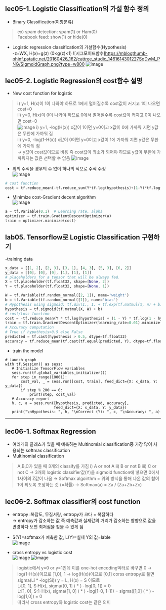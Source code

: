 ## lec05-1. Logistic Classification의 가설 함수 정의
- Binary Classification(이항분류)
> ex) spam detection: spam(1) or Ham(0)  
>  Facebook feed: show(1) or hide(0)
- Logistic regression classification의 가설함수(Hypothesis)  
  -z=WX, H(x)=g(z) (0<g(z)<1)
![시그모이드함수]https://mblogthumb-phinf.pstatic.net/20160426_162/cattree_studio_1461614301227SqDwM_PNG/SigmoidGraph.png?type=w800
![image](https://user-images.githubusercontent.com/54131109/74749379-6c6b1b80-52ad-11ea-8fc6-dc528cd7f652.png)  
## lec05-2. Logistic Regression의 cost함수 설명  
- New cost function for logistic  
> ⅰ) y=1, H(x)이 1이 나와야 하므로 1에서 멀어질수록 cost값이 커지고 1이 나오면 cost=0  
> ⅱ) y=0, H(x)이 0이 나와야 하므로 0에서 멀어질수록 cost값이 커지고 0이 나오면 cost=0  
![image](https://user-images.githubusercontent.com/54131109/74749942-46924680-52ae-11ea-8489-a44c0af8e06f.png)
> ⅰ) y=1, -log(H(x)) x값이 1이면 y=0이고 x값이 0에 가까워 지면 y값은 무한에 가까워 짐  
> ⅱ) y=0, -log(1-H(x)) x값이 0이면 y=0이고 x값이 1에 가까워 지면 y값은 무한에 가까워 짐  
> → y값이 cost값이므로 비용 즉 cost값이 최소가 되어야 하므로 y값이 무한에 가까워지는 값은 선택할 수 없음
![image](https://user-images.githubusercontent.com/54131109/74914384-b2d38e00-5405-11ea-90e8-25da554d6c68.png)
- 위의 수식을 경우의 수 없이 하나의 식으로 수식 수정  
![image](https://user-images.githubusercontent.com/54131109/74750815-b05f2000-52af-11ea-845d-c8536f26cfe2.png)  
```python
# cost function
cost = tf.reduce_mean(-tf.reduce_sum(Y*tf.log(hypothesis)+(1-Y)*tf.log(1-hypothesis)))
```
- Minimize cost-Gradient decent algorithm  
![image](https://user-images.githubusercontent.com/54131109/74751724-097b8380-52b1-11ea-9ec1-ed3048a11aef.png)
```python
a = tf.Variable(0.1)  # Learning rate, alpha
optimizer = tf.train.GradientDescentOptimizer(a)
train = optimizer.minimize(cost)
```
## lab05. Tensorflow로 Logistic Classification 구현하기
-training data
```python
x_data = [[1, 2], [2, 3], [3, 1], [4, 3], [5, 3], [6, 2]]
y_data = [[0], [0], [0], [1], [1], [1]]
# placeholders for a tensor that will be always fed.
X = tf.placeholder(tf.float32, shape=[None, 2])
Y = tf.placeholder(tf.float32, shape=[None, 1])
```
```python
W = tf.Variable(tf.random_normal([2, 1]), name='weight')
b = tf.Variable(tf.random_normal([1]), name='bias')
# Hypothesis using sigmoid: tf.div(1., 1. + tf.exp(tf.matmul(X, W) + b))
hypothesis = tf.sigmoid(tf.matmul(X, W) + b)
# cost/loss function
cost = -tf.reduce_mean(Y * tf.log(hypothesis) + (1 - Y) * tf.log(1 - hypothesis))
train = tf.train.GradientDescentOptimizer(learning_rate=0.01).minimize(cost)
# Accuracy computation
# True if hypothesis>0.5 else False
predicted = tf.cast(hypothesis > 0.5, dtype=tf.float32)
accuracy = tf.reduce_mean(tf.cast(tf.equal(predicted, Y), dtype=tf.float32))
```
- train the model
```
# Launch graph
with tf.Session() as sess:
   # Initialize TensorFlow variables
   sess.run(tf.global_variables_initializer())
   for step in range(10001):
       cost_val, _ = sess.run([cost, train], feed_dict={X: x_data, Y: y_data})
       if step % 200 == 0:
           print(step, cost_val)
   # Accuracy report
   h, c, a = sess.run([hypothesis, predicted, accuracy],
                      feed_dict={X: x_data, Y: y_data})
   print("\nHypothesis: ", h, "\nCorrect (Y): ", c, "\nAccuracy: ", a)
```
---------------------------------------------------------------------
## lec06-1. Softmax Regression
- 여러개의 클래스가 있을 때 예측하는 Multinomial classification중 가장 많이 사용되는 softmax classification
- Multinomial classification
> A,B,C가 있을 때 3개의 classify를 가짐
> ⅰ) A or not A
> ⅱ) B or not B
> ⅲ) C or not C
> → 3개의 logistic classifier값(Y)을 sigmoid function에 넣으면 0에서 1사이의 Z값이 나옴 
 → Softmax algoirthm = 위의 방식을 통해 나온 값의 합이 1이 되도록 조정하는 것 (=확률)
 → Softmax(a) = Za / (Za+Zb+Zc)
 
## lec06-2. Softmax classifier의 cost function
- entropy :복잡도, 무질서량, entropy가 크다 = 복잡하다  
  → entropy가 감소하는 값 즉 예측값과 실제값의 거리가 감소하는 방향으로 값을 변경하다 보면 최저점을 찾을 수 있게 됨  
- S(Y)=softmax가 예측한 값, L(Y)=실제 Y의 값=lable  
![image](https://user-images.githubusercontent.com/54131109/74914960-badffd80-5406-11ea-885d-cc8da3595ec7.png)

- cross entropy vs logistic cost  
![image](https://user-images.githubusercontent.com/54131109/74915331-612c0300-5407-11ea-9d99-797af1ded3b9.png)
![image](https://user-images.githubusercontent.com/54131109/74915162-14e0c300-5407-11ea-9289-325ed3c76db4.png)
> logistic에서 y=0 or y=1인데 이를 one-hot encoding벡터로 바꾸면 0 → log(1-H(x))이므로 [1,0], 1 → log(H(x))이므로 [0,1]
> corss entropy로 풀면 sigma(Li * -log(Si)) y = L, H(x) = S 이므로  
> L:[0, 1], S:H(x), sigma([0, 1] ( * ) -log[0, 1]) = 0  
> L:[1, 0], S:1-H(x), sigma([1, 0] ( * ) -log[1-0, 1-1]) = sigma([1,0] ( * ) -log[1,0]) = 0  
> 따라서 cross entropy와 logistic cost는 같은 의미
